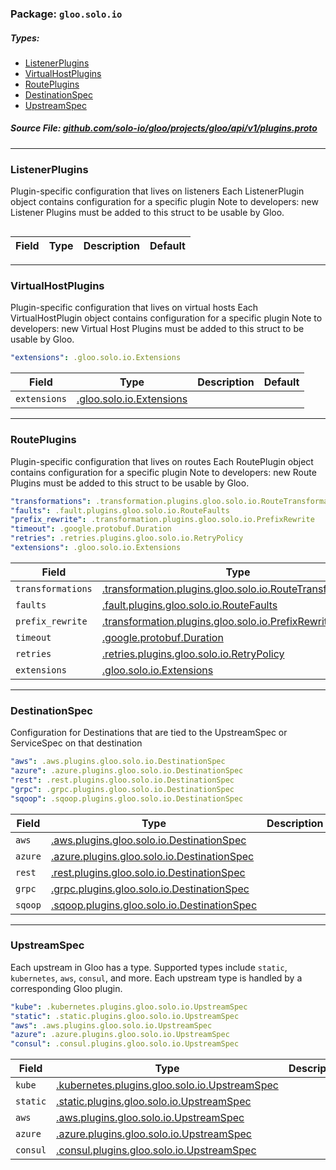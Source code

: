 <!-- Code generated by solo-kit. DO NOT EDIT. -->

### Package: `gloo.solo.io` 
##### Types:


- [ListenerPlugins](#ListenerPlugins)
- [VirtualHostPlugins](#VirtualHostPlugins)
- [RoutePlugins](#RoutePlugins)
- [DestinationSpec](#DestinationSpec)
- [UpstreamSpec](#UpstreamSpec)
  



##### Source File: [github.com/solo-io/gloo/projects/gloo/api/v1/plugins.proto](https://github.com/solo-io/gloo/blob/master/projects/gloo/api/v1/plugins.proto)





---
### <a name="ListenerPlugins">ListenerPlugins</a>

 
Plugin-specific configuration that lives on listeners
Each ListenerPlugin object contains configuration for a specific plugin
Note to developers: new Listener Plugins must be added to this struct
to be usable by Gloo.

```yaml

```

| Field | Type | Description | Default |
| ----- | ---- | ----------- |----------- | 




---
### <a name="VirtualHostPlugins">VirtualHostPlugins</a>

 
Plugin-specific configuration that lives on virtual hosts
Each VirtualHostPlugin object contains configuration for a specific plugin
Note to developers: new Virtual Host Plugins must be added to this struct
to be usable by Gloo.

```yaml
"extensions": .gloo.solo.io.Extensions

```

| Field | Type | Description | Default |
| ----- | ---- | ----------- |----------- | 
| `extensions` | [.gloo.solo.io.Extensions](extensions.proto.sk.md#Extensions) |  |  |




---
### <a name="RoutePlugins">RoutePlugins</a>

 
Plugin-specific configuration that lives on routes
Each RoutePlugin object contains configuration for a specific plugin
Note to developers: new Route Plugins must be added to this struct
to be usable by Gloo.

```yaml
"transformations": .transformation.plugins.gloo.solo.io.RouteTransformations
"faults": .fault.plugins.gloo.solo.io.RouteFaults
"prefix_rewrite": .transformation.plugins.gloo.solo.io.PrefixRewrite
"timeout": .google.protobuf.Duration
"retries": .retries.plugins.gloo.solo.io.RetryPolicy
"extensions": .gloo.solo.io.Extensions

```

| Field | Type | Description | Default |
| ----- | ---- | ----------- |----------- | 
| `transformations` | [.transformation.plugins.gloo.solo.io.RouteTransformations](plugins/transformation/transformation.proto.sk.md#RouteTransformations) |  |  |
| `faults` | [.fault.plugins.gloo.solo.io.RouteFaults](plugins/faultinjection/fault.proto.sk.md#RouteFaults) |  |  |
| `prefix_rewrite` | [.transformation.plugins.gloo.solo.io.PrefixRewrite](plugins/transformation/prefix_rewrite.proto.sk.md#PrefixRewrite) |  |  |
| `timeout` | [.google.protobuf.Duration](https://developers.google.com/protocol-buffers/docs/reference/csharp/class/google/protobuf/well-known-types/duration) |  |  |
| `retries` | [.retries.plugins.gloo.solo.io.RetryPolicy](plugins/retries/retries.proto.sk.md#RetryPolicy) |  |  |
| `extensions` | [.gloo.solo.io.Extensions](extensions.proto.sk.md#Extensions) |  |  |




---
### <a name="DestinationSpec">DestinationSpec</a>

 
Configuration for Destinations that are tied to the UpstreamSpec or ServiceSpec on that destination

```yaml
"aws": .aws.plugins.gloo.solo.io.DestinationSpec
"azure": .azure.plugins.gloo.solo.io.DestinationSpec
"rest": .rest.plugins.gloo.solo.io.DestinationSpec
"grpc": .grpc.plugins.gloo.solo.io.DestinationSpec
"sqoop": .sqoop.plugins.gloo.solo.io.DestinationSpec

```

| Field | Type | Description | Default |
| ----- | ---- | ----------- |----------- | 
| `aws` | [.aws.plugins.gloo.solo.io.DestinationSpec](plugins/aws/aws.proto.sk.md#DestinationSpec) |  |  |
| `azure` | [.azure.plugins.gloo.solo.io.DestinationSpec](plugins/azure/azure.proto.sk.md#DestinationSpec) |  |  |
| `rest` | [.rest.plugins.gloo.solo.io.DestinationSpec](plugins/rest/rest.proto.sk.md#DestinationSpec) |  |  |
| `grpc` | [.grpc.plugins.gloo.solo.io.DestinationSpec](plugins/grpc/grpc.proto.sk.md#DestinationSpec) |  |  |
| `sqoop` | [.sqoop.plugins.gloo.solo.io.DestinationSpec](plugins/sqoop/sqoop.proto.sk.md#DestinationSpec) |  |  |




---
### <a name="UpstreamSpec">UpstreamSpec</a>

 
Each upstream in Gloo has a type. Supported types include `static`, `kubernetes`, `aws`, `consul`, and more.
Each upstream type is handled by a corresponding Gloo plugin.

```yaml
"kube": .kubernetes.plugins.gloo.solo.io.UpstreamSpec
"static": .static.plugins.gloo.solo.io.UpstreamSpec
"aws": .aws.plugins.gloo.solo.io.UpstreamSpec
"azure": .azure.plugins.gloo.solo.io.UpstreamSpec
"consul": .consul.plugins.gloo.solo.io.UpstreamSpec

```

| Field | Type | Description | Default |
| ----- | ---- | ----------- |----------- | 
| `kube` | [.kubernetes.plugins.gloo.solo.io.UpstreamSpec](plugins/kubernetes/kubernetes.proto.sk.md#UpstreamSpec) |  |  |
| `static` | [.static.plugins.gloo.solo.io.UpstreamSpec](plugins/static/static.proto.sk.md#UpstreamSpec) |  |  |
| `aws` | [.aws.plugins.gloo.solo.io.UpstreamSpec](plugins/aws/aws.proto.sk.md#UpstreamSpec) |  |  |
| `azure` | [.azure.plugins.gloo.solo.io.UpstreamSpec](plugins/azure/azure.proto.sk.md#UpstreamSpec) |  |  |
| `consul` | [.consul.plugins.gloo.solo.io.UpstreamSpec](plugins/consul/consul.proto.sk.md#UpstreamSpec) |  |  |





<!-- Start of HubSpot Embed Code -->
<script type="text/javascript" id="hs-script-loader" async defer src="//js.hs-scripts.com/5130874.js"></script>
<!-- End of HubSpot Embed Code -->
